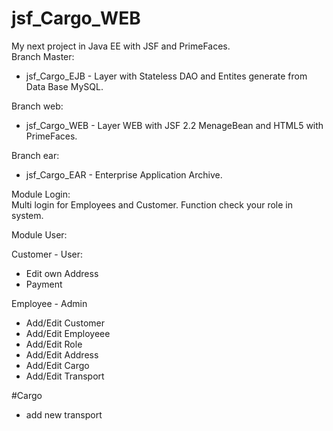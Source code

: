 # jsf_Cargo_WEB
My next project in Java EE with JSF and PrimeFaces.
</br>
Branch Master: </br>
- jsf_Cargo_EJB - Layer with Stateless DAO and Entites generate from Data Base MySQL.  

Branch web: </br>
- jsf_Cargo_WEB - Layer WEB with JSF 2.2  MenageBean and HTML5 with PrimeFaces.

Branch ear: </br>
- jsf_Cargo_EAR - Enterprise Application Archive.

Module Login: <br/>
Multi login for Employees and Customer. Function check your role in system. 
 
Module User: </br>

Customer - User:
- Edit own Address </br>
- Payment </br>

Employee - Admin
- Add/Edit Customer </br>
- Add/Edit Employeee </br>
- Add/Edit Role </br>
- Add/Edit Address </br>
- Add/Edit Cargo </br>
- Add/Edit Transport </br>

#Cargo </br>
- add new transport </br>
